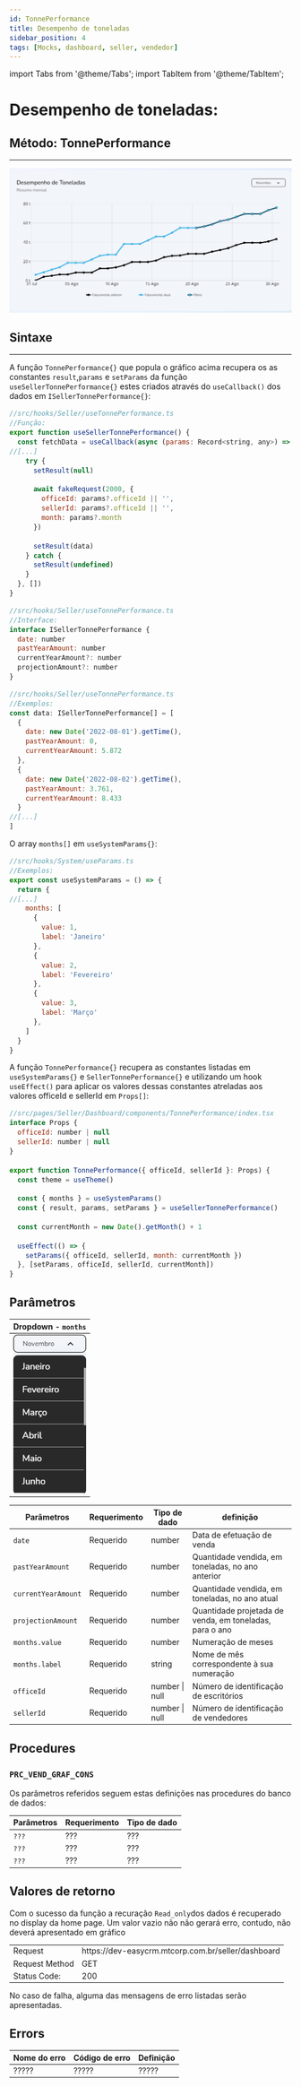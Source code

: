 ```yaml
---
id: TonnePerformance
title: Desempenho de toneladas
sidebar_position: 4
tags: [Mocks, dashboard, seller, vendedor]
---
```


import Tabs from '@theme/Tabs';
import TabItem from '@theme/TabItem';

# Desempenho de toneladas: 
## Método: TonnePerformance
___
![image.png](img/TonnePerformance.png)


## Sintaxe
____
A função `TonnePerformance{}` que popula o gráfico acima recupera os as constantes `result`,`params` e `setParams` da função `useSellerTonnePerformance{}` estes criados através do `useCallback()` dos dados em `ISellerTonnePerformance{}`: 
```javascript
//src/hooks/Seller/useTonnePerformance.ts
//Função:
export function useSellerTonnePerformance() {  
  const fetchData = useCallback(async (params: Record<string, any>) => {
//[...]
    try {
      setResult(null)

      await fakeRequest(2000, {
        officeId: params?.officeId || '',
        sellerId: params?.officeId || '',
        month: params?.month
      })

      setResult(data)
    } catch {
      setResult(undefined)
    }
  }, [])
}
```
```javascript
//src/hooks/Seller/useTonnePerformance.ts
//Interface:
interface ISellerTonnePerformance {
  date: number
  pastYearAmount: number
  currentYearAmount?: number
  projectionAmount?: number
}
```
```javascript
//src/hooks/Seller/useTonnePerformance.ts
//Exemplos:
const data: ISellerTonnePerformance[] = [
  {
    date: new Date('2022-08-01').getTime(),
    pastYearAmount: 0,
    currentYearAmount: 5.872
  },
  {
    date: new Date('2022-08-02').getTime(),
    pastYearAmount: 3.761,
    currentYearAmount: 8.433
  }
//[...]
]
````


 
O array `months[]` em `useSystemParams{}`:

```javascript
//src/hooks/System/useParams.ts
//Exemplos:
export const useSystemParams = () => {
  return {
//[...]
    months: [
      {
        value: 1,
        label: 'Janeiro'
      },
      {
        value: 2,
        label: 'Fevereiro'
      },
      {
        value: 3,
        label: 'Março'
      },
    ]
  }
}
```
    
A função `TonnePerformance{}` recupera as constantes listadas em `useSystemParams{}` e `SellerTonnePerformance{}` e utilizando um hook `useEffect()` para aplicar os valores dessas constantes atreladas aos valores officeId e sellerId em `Props[]`:
```javascript
//src/pages/Seller/Dashboard/components/TonnePerformance/index.tsx
interface Props {
  officeId: number | null
  sellerId: number | null
}

export function TonnePerformance({ officeId, sellerId }: Props) {
  const theme = useTheme()

  const { months } = useSystemParams()
  const { result, params, setParams } = useSellerTonnePerformance()

  const currentMonth = new Date().getMonth() + 1

  useEffect(() => {
    setParams({ officeId, sellerId, month: currentMonth })
  }, [setParams, officeId, sellerId, currentMonth])
}
```

## Parâmetros

Dropdown - `months`|
---|
![image.png](img/SellerDashboard-monthDropdown.png)|


Parâmetros |Requerimento|Tipo de dado  | definição|
---------|-----|----------|---------
 `date` |Requerido|number| Data de efetuação de venda
 `pastYearAmount`|Requerido|number| Quantidade vendida, em toneladas, no ano anterior
 `currentYearAmount`|Requerido|number| Quantidade vendida, em toneladas, no ano atual
 `projectionAmount`|Requerido|number| Quantidade projetada de venda, em toneladas, para o ano
 `months.value`|Requerido|number| Numeração de meses
 `months.label`|Requerido|string| Nome de mês correspondente à sua numeração 
 `officeId`|Requerido|number \| null| Número de identificação de escritórios
 `sellerId`|Requerido|number \| null| Número de identificação de vendedores


## Procedures
### `PRC_VEND_GRAF_CONS`
Os parâmetros referidos seguem estas definições nas procedures do banco de dados:

Parâmetros |Requerimento|Tipo de dado  
---------|-----|----------
 `???` |???|??? 
 `???`|???|???
 `???`|???|???


## Valores de retorno
Com o sucesso da função a recuração `Read_only`dos dados é recuperado no display da home page. Um valor vazio não não gerará erro, contudo, não deverá apresentado em gráfico

<p></p>
<table>
<tr>
    <td>Request</td>
    <td>https://dev-easycrm.mtcorp.com.br/seller/dashboard</td>
</tr>
<tr>
    <td>Request Method</td>
    <td>GET</td>
</tr>
<tr>
    <td>Status Code:</td>
    <td>200</td>
</tr>
</table>

No caso de falha, alguma das mensagens de erro listadas serão apresentadas.

## Errors

Nome do erro | Código de erro |Definição
---|---|---
?????|?????|?????
